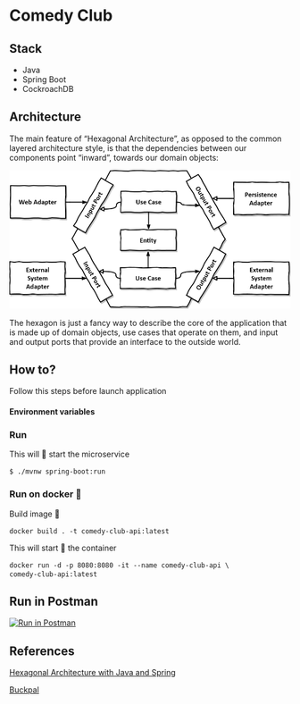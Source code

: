 # Comedy Club

## Stack

- Java
- Spring Boot
- CockroachDB


## Architecture
The main feature of “Hexagonal Architecture”, as opposed to the common layered architecture style, 
is that the dependencies between our components point “inward”, towards our domain objects:

![Hexagonal Architecture](https://github.com/jmaciel33/comedy-club/blob/main/images/hexagonal-architecture.png)

The hexagon is just a fancy way to describe the core of the application that is made up of domain objects, 
use cases that operate on them, and input and output ports that provide an interface to the outside world.

## How to?

Follow this steps before launch application

#### Environment variables


### Run

This will 🚀 start the microservice

```
$ ./mvnw spring-boot:run
```

### Run on docker 🐳

Build image 🔨
```
docker build . -t comedy-club-api:latest
```

This will start 🚀 the container

```
docker run -d -p 8080:8080 -it --name comedy-club-api \
comedy-club-api:latest
```
## Run in Postman

[![Run in Postman](https://run.pstmn.io/button.svg)]()

## References

[Hexagonal Architecture with Java and Spring](https://reflectoring.io/spring-hexagonal/)

[Buckpal](https://github.com/thombergs/buckpal)